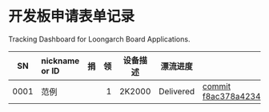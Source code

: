 开发板申请表单记录
================

Tracking Dashboard for Loongarch Board Applications.

| SN | nickname or ID | 捐 | 领 | 设备描述 | 漂流进度 | 备注及其它信息 |
| ---- | :-------- | -------: | ----------: | ------------------ | -------- | ----------- |
| 0001 | 范例 |  | 1 | 2K2000 | Delivered | [commit f8ac378a4234fe15ee9455d3f7441ab52aa96730](https://github.com/loongson-community/1024/commit/f8ac378a4234fe15ee9455d3f7441ab52aa96730) |
